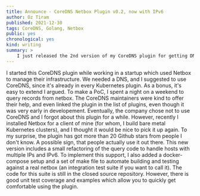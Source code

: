 ```yaml
---
title: Announce - CoreDNS Netbox Plugin v0.2, now with IPv6
author: Oz Tiram
published: 2021-12-30
tags: CoreDNS, Golang, Netbox
public: yes
chronological: yes
kind: writing
summary: >
    I just released the 2nd version of my CoreDNS plugin for getting DNS records from Netbox. This release adds IPv6.
---
```


I started this CoreDNS plugin while working in a startup which used Netbox to manage their infrastructure.
We needed a DNS, and I suggested to use CoreDNS, since it's already in every Kubernetes plugin.
As a bonus, it's easy to extend I argued. To make a PoC, I spent a night on a weekend to query records from netbox.
The CoreDNS maintainers were kind to offer their help, and even linked the plugin in the list of plugins, even
though it was very early in developement.
Eventually, the company chose not to use CoreDNS and I forgot about this plugin for a while. However, recently
I installed Netbox for a client of mine (for whom, I build bare metal Kubernetes clusters), and I thought it would
be nice to pick it up again. To my surprise, the plugin has got more than 20 Github stars from people I don't know.
A possible sign, that people actually use it out there.
This new version includes a small refactoring of the query code to handle hosts with multiple IPs and IPv6.
To implement this support, I also added a docker-compose setup and a set of make file to automate building and
testing against a real netbox (an integration test suite if you want to call it). The code for this suite is
still in the closed source repository. However, there is good unit test coverage and examples which allow you to
quickly get comfortable using the plugin.

